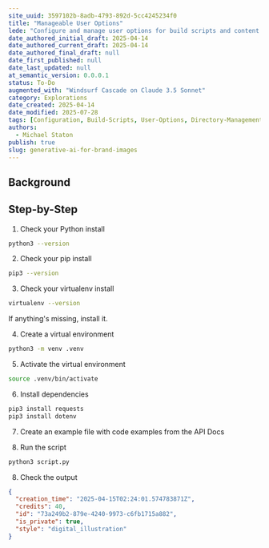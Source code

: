 ```yaml
---
site_uuid: 3597102b-8adb-4793-892d-5cc4245234f0
title: "Manageable User Options"
lede: "Configure and manage user options for build scripts and content processing"
date_authored_initial_draft: 2025-04-14
date_authored_current_draft: 2025-04-14
date_authored_final_draft: null
date_first_published: null
date_last_updated: null
at_semantic_version: 0.0.0.1
status: To-Do
augmented_with: "Windsurf Cascade on Claude 3.5 Sonnet"
category: Explorations
date_created: 2025-04-14
date_modified: 2025-07-28
tags: [Configuration, Build-Scripts, User-Options, Directory-Management, Code-Style]
authors:
  - Michael Staton
publish: true
slug: generative-ai-for-brand-images
---
```

## Background


## Step-by-Step

1. Check your Python install
```bash
python3 --version
```
2. Check your pip install
```bash
pip3 --version
```
3. Check your virtualenv install
```bash
virtualenv --version
```

If anything's missing, install it.

4. Create a virtual environment
```bash
python3 -m venv .venv
```

5. Activate the virtual environment
```bash
source .venv/bin/activate
```

6. Install dependencies
```bash
pip3 install requests
pip3 install dotenv
```

7. Create an example file with code examples from the API Docs



8. Run the script
```bash
python3 script.py
```

8. Check the output
```json
{
  "creation_time": "2025-04-15T02:24:01.574783871Z",
  "credits": 40,
  "id": "73a249b2-879e-4240-9973-c6fb1715a882",
  "is_private": true,
  "style": "digital_illustration"
}
```

